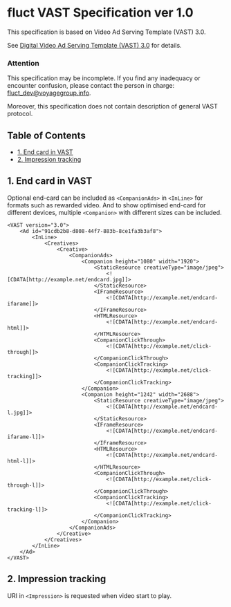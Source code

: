 # fluct VAST Specification ver 1.0

This specification is based on Video Ad Serving Template (VAST) 3.0.

See [Digital Video Ad Serving Template (VAST) 3.0](https://www.iab.com/guidelines/digital-video-ad-serving-template-vast-3-0/) for details.

### Attention

This specification may be incomplete. If you find any inadequacy or encounter confusion, please contact the person in charge: [fluct_dev@voyagegroup.info](mailto:fluct_dev@voyagegroup.info).

Moreover, this specification does not contain description of general VAST protocol.

## Table of Contents

* [1. End card in VAST](#1-end-card-in-vast)
* [2. Impression tracking](#2-impression-tracking)

## 1. End card in VAST

Optional end-card can be included as `<CompanionAds>` in `<InLine>` for formats such as rewarded video. And to show optimised end-card for different devices, multiple `<Companion>` with different sizes can be included.

```
<VAST version="3.0">
    <Ad id="91cdb2b8-d808-44f7-883b-8ce1fa3b3af8">
        <InLine>
            <Creatives>
                <Creative>
                    <CompanionAds>
                        <Companion height="1080" width="1920">
                            <StaticResource creativeType="image/jpeg">
                                <![CDATA[http://example.net/endcard.jpg]]>
                            </StaticResource>
                            <IFrameResource>
                                <![CDATA[http://example.net/endcard-ifarame]]>
                            </IFrameResource>
                            <HTMLResource>
                                <![CDATA[http://example.net/endcard-html]]>
                            </HTMLResource>
                            <CompanionClickThrough>
                                <![CDATA[http://example.net/click-through]]>
                            </CompanionClickThrough>
                            <CompanionClickTracking>
                                <![CDATA[http://example.net/click-tracking]]>
                            </CompanionClickTracking>
                        </Companion>
                        <Companion height="1242" width="2688">
                            <StaticResource creativeType="image/jpeg">
                                <![CDATA[http://example.net/endcard-l.jpg]]>
                            </StaticResource>
                            <IFrameResource>
                                <![CDATA[http://example.net/endcard-ifarame-l]]>
                            </IFrameResource>
                            <HTMLResource>
                                <![CDATA[http://example.net/endcard-html-l]]>
                            </HTMLResource>
                            <CompanionClickThrough>
                                <![CDATA[http://example.net/click-through-l]]>
                            </CompanionClickThrough>
                            <CompanionClickTracking>
                                <![CDATA[http://example.net/click-tracking-l]]>
                            </CompanionClickTracking>
                        </Companion>
                    </CompanionAds>
                </Creative>
            </Creatives>
        </InLine>
    </Ad>
</VAST>
```

## 2. Impression tracking
URI in `<Impression>` is requested when video start to play.
